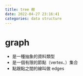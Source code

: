 ```yaml
---
title: tree 樹
date: 2022-04-27 23:16:41
categories: data structure
---
```


# graph

- 是一種抽象的資料類型
- 是一個有限的節點（vertex、）集合
- 點跟點之間的線叫做 edges
